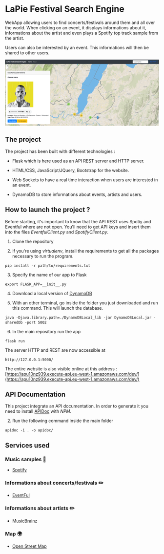 # LaPie Festival Search Engine

WebApp allowing users to find concerts/festivals around them and all over the world. When clicking on an event, it displays informations about it, informations about the artist and even plays a Spotify top track sample from the artist.

Users can also be interested by an event. This informations will then be shared to other users.

![View](IMG/Overview.png)

## The project

The project has been built with different technologies :

- Flask which is here used as an API REST server and HTTP server.

- HTML/CSS, JavaScript/JQuery, Bootstrap for the website.

- Web Sockets to have a real time interaction when users are interested in an event.

- DynamoDB to store informations about events, artists and users.

## How to launch the project ?

Before starting, it's important to know that the API REST uses Spotiy and Eventful where are not open. You'll need to get API keys and insert them into the files *EventfulClient.py* and *SpotifyClient.py*.

1) Clone the repository

2) If you're using *virtualenv*, install the requirements to get all the packages necessary to run the program.

```
pip install -r path/to/requirements.txt
```

3) Specify the name of our app to Flask

```
export FLASK_APP=__init__.py
```

4) Download a local version of [DynamoDB](https://docs.aws.amazon.com/amazondynamodb/latest/developerguide/DynamoDBLocal.DownloadingAndRunning.html)

5) With an other terminal, go inside the folder you just downloaded and run this command. This will launch the database.

```
java -Djava.library.path=./DynamoDBLocal_lib -jar DynamoDBLocal.jar -sharedDb -port 5002
```

6) In the main repository run the app

```
flask run
```

The server HTTP and REST are now accessible at

```
http://127.0.0.1:5000/
```

The entire website is also visible online at this address : [https://apu10nz939.execute-api.eu-west-1.amazonaws.com/dev/](https://apu10nz939.execute-api.eu-west-1.amazonaws.com/dev/)


## API Documentation

This project integrate an API documentation. In order to generate it you need to install [APIDoc](http://apidocjs.com/) with *NPM*.

2) Run the following command inside the main folder

```
apidoc -i . -o apidoc/
```

## Services used

### Music samples :musical_score:

- [Spotify](https://developer.spotify.com/)

### Informations about concerts/festivals :pencil2:

- [EventFul](http://api.eventful.com/)

### Informations about artists :pencil2:

- [MusicBrainz](https://musicbrainz.org/doc/Development)

### Map :earth_africa:

- [Open Street Map](https://wiki.openstreetmap.org/wiki/Develop) 

 


